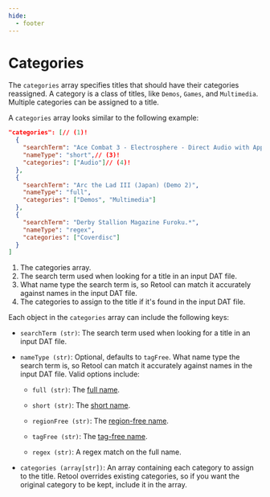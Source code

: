 ```yaml
---
hide:
  - footer
---
```


# Categories

The `categories` array specifies titles that should have their categories reassigned. A
category is a class of titles, like `Demos`, `Games`, and `Multimedia`. Multiple
categories can be assigned to a title.

A `categories` array looks similar to the following example:

```json
"categories": [// (1)!
  {
    "searchTerm": "Ace Combat 3 - Electrosphere - Direct Audio with AppenDisc",// (2)!
    "nameType": "short",// (3)!
    "categories": ["Audio"]// (4)!
  },
  {
    "searchTerm": "Arc the Lad III (Japan) (Demo 2)",
    "nameType": "full",
    "categories": ["Demos", "Multimedia"]
  },
  {
    "searchTerm": "Derby Stallion Magazine Furoku.*",
    "nameType": "regex",
    "categories": ["Coverdisc"]
  }
]
```

1.  The categories array.
2.  The search term used when looking for a title in an input DAT file.
3.  What name type the search term is, so Retool can match it accurately against names in
    the input DAT file.
4.  The categories to assign to the title if it's found in the input DAT file.

Each object in the `categories` array can include the following keys:

* `searchTerm (str)`: The search term used when looking for a title in an input DAT file.

* `nameType (str)`: Optional, defaults to `tagFree`. What name type the search term is,
  so Retool can match it accurately against names in the input DAT file. Valid options
  include:

    * `full (str)`: The [full name](../naming-system/#full-names).

    * `short (str)`: The [short name](../naming-system/#short-names).

    * `regionFree (str)`: The [region-free name](../naming-system/#region-free-names).

    * `tagFree (str)`: The [tag-free name](../naming-system/#tag-free-names).

    * `regex (str)`: A regex match on the full name.

* `categories (array[str])`: An array containing each category to assign to the title.
  Retool overrides existing categories, so if you want the original category to be kept,
  include it in the array.
